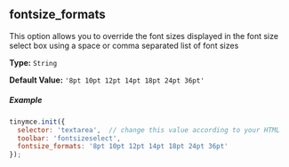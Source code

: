 ## fontsize_formats

This option allows you to override the font sizes displayed in the font size select box using a space or comma separated list of font sizes

**Type:** `String`

**Default Value:** `'8pt 10pt 12pt 14pt 18pt 24pt 36pt'`

##### Example

```js
tinymce.init({
  selector: 'textarea',  // change this value according to your HTML
  toolbar: 'fontsizeselect',
  fontsize_formats: '8pt 10pt 12pt 14pt 18pt 24pt 36pt'
});
```
